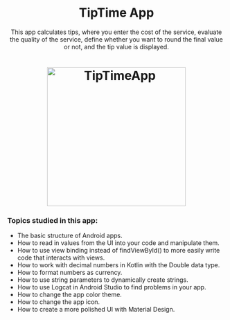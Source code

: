 <h1 align="center">TipTime App</h1>
<p align="center">This app calculates tips, where you enter the cost of the service, evaluate the quality of the service, define whether you want to round the final value or not, and the tip value is displayed.</p>

<h1 align="center">
  <img alt="TipTimeApp" title="#TipTimeApp" src="https://user-images.githubusercontent.com/40619402/154279948-068948e2-7fe9-4a59-874b-37e82d49926a.gif" | <img src="/uploads/eaf14d4fc61fc3ab55a3249f56a5c692/increment_button.gif" width="320" />
</h1>

### Topics studied in this app:

- The basic structure of Android apps.
- How to read in values from the UI into your code and manipulate them.
- How to use view binding instead of findViewById() to more easily write code that interacts with views.
- How to work with decimal numbers in Kotlin with the Double data type.
- How to format numbers as currency.
- How to use string parameters to dynamically create strings.
- How to use Logcat in Android Studio to find problems in your app.
- How to change the app color theme.
- How to change the app icon.
- How to create a more polished UI with Material Design.
